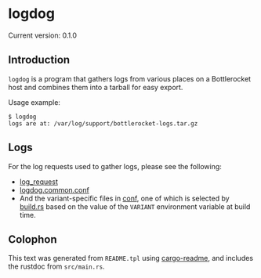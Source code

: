 # logdog

Current version: 0.1.0

## Introduction

`logdog` is a program that gathers logs from various places on a Bottlerocket host and combines them
into a tarball for easy export.

Usage example:

```shell
$ logdog
logs are at: /var/log/support/bottlerocket-logs.tar.gz
```

## Logs

For the log requests used to gather logs, please see the following:

* [log_request](src/log_request.rs)
* [logdog.common.conf](conf/logdog.common.conf)
* And the variant-specific files in [conf](conf/), one of which is selected by [build.rs](build.rs)
  based on the value of the `VARIANT` environment variable at build time.


## Colophon

This text was generated from `README.tpl` using [cargo-readme](https://crates.io/crates/cargo-readme), and includes the rustdoc from `src/main.rs`.
